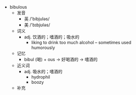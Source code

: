 - bibulous
  - 发音
    - 英 /'bibjuləs/
    - 美 /'bɪbjʊləs/
  - 词义
    - adj. 饮酒的；嗜酒的；吸水的
      - liking to drink too much alcohol – sometimes used humorously
  - 记忆
    - bibul (喝) + ous → 好喝酒的 → 嗜酒的
  - 近义词
    - adj. 吸水的；嗜酒的
      - hydrophil
      - boozy
  - 补充